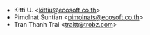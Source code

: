 - Kitti U. \<<kittiu@ecosoft.co.th>\>
- Pimolnat Suntian \<<pimolnats@ecosoft.co.th>\>
- Tran Thanh Trai \<<traitt@trobz.com>\>